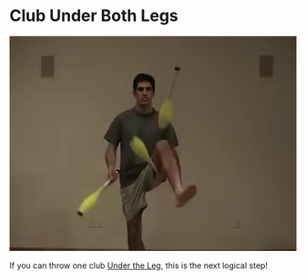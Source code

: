 # Club Under Both Legs

![ClubUnderBothLegs](/site/videos/poster/clubunderbothlegs.jpg)

If you can throw one club [Under the Leg](clubundertheleg.md), this is the next logical step!

